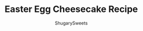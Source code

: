 ---
layout: ../../layouts/MarkdownPostLayout.astro
title: Easter Egg Cheesecake Recipe
author: ShugarySweets
pubDate: 2021-03-15
description: "Turn heads with this vibrant Easter Egg Cheesecake at your holiday meal. A no-bake cheesecake is covered in whipped cream frosting and robin&#x27;s egg malt balls. The spring time colors make the creamy homemade cheesecake even better!"
image_url: https://www.shugarysweets.com/wp-content/uploads/2022/03/easter-cheesecake-facebook.jpg
tags: ["Desserts","American"]
calories: 445
protein: 11
carbohydrates: 35
fats: 30
fiber: 1
ingredients: ["1/3 cup salted butter, (melted)","¼ cup granulated sugar","1 ½ cups graham cracker crumbs","3 packages (8 ounce each) cream cheese, softened to room temperature","1 can (14 ounce) sweetened condensed milk","1 teaspoon vanilla extract","1 Tablespoon lemon juice","12 ounce Cool Whip, thawed","2-3 drops gel blue food coloring ","1 ½ cups Robin’s Egg Malt Balls","1 teaspoon unsweetened cocoa powder"]
serves: 8
time: "4 hours 15 minutes"
prepTime: "15 minutes"
instructions: ["Line the bottom of a 9-inch springform pan with parchment paper. Set aside.","In a large bowl combine melted butter, graham cracker crumbs, and granulated sugar. Mix with a fork. ","After its fully mixed, transfer the crumb mixture to the springform pan,  pressing down firmly to form a crust. ","Flatten it against the parchment paper until it’s even. ","Place the crust in the fridge while you make the filling.","In a mixing bowl, beat cream cheese with sweetened milk, vanilla extract, and lemon juice for 3-4 minutes until smooth and fluffy. Fold in Cool Whip with a spatula.","Remove crust from fridge and carefully pour half of the cheesecake filling on top of the crust. ","With a spatula evenly spread it to cover the whole crust.","To make the Blue layer: Combine the remaining half of cheesecake filling with 2-3 drops of blue gel food coloring.","Using a hand mixer whisk together well, until it's fully combined.","Spread evenly on top of the white cheesecake layer. It doesn’t need to fully cover the top.","Place half of your Robin’s Eggs in a ziploc bag. Using a kitchen mallet carefully beat the bag a few times so that you have large pieces of the Robin’s Eggs. Set aside. ","Take a fork and gently dip it in the unsweetened cocoa powder. Then sprinkle speckles of the unsweetened cocoa powder on top of the cheesecake.","Top it with the whole Robin’s Egg Malt Balls, starting at the center and working your way out.","Finally, add the Robin Egg pieces on the top of that - to balance it all out. ","Place it in the fridge for about 4-6 hours, longer is better. You could put it in the fridge overnight at this point as well, just cover loosely with foil or plastic wrap. The longer it stays in the fridge before serving the more solid it will be! ","Remove springform pan right before serving. ENJOY."]
nutrition: ["445 calories","35 grams carbohydrates","203 milligrams cholesterol","30 grams fat","1 grams fiber","11 grams protein","19 grams saturated fat","287 milligrams sodium","25 grams sugar","0 grams trans fat","9 grams unsaturated fat"]
---